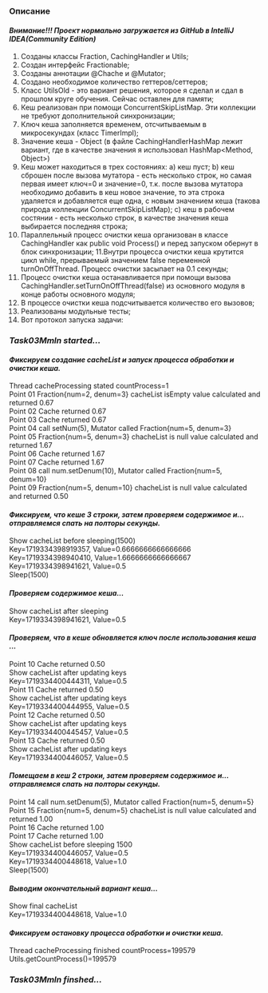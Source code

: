 ### Описание

#### _Внимание!!! Проект нормально загружается из GitHub в IntelliJ IDEA(Community Edition)_

1.  Созданы классы Fraction, CachingHandler и Utils;
2.  Создан интерфейс Fractionable;
3.  Созданы аннотации @Chache и @Mutator;
4.  Создано необходимое количество геттеров/сеттеров;
5.  Класс UtilsOld - это вариант решения, которое я сделал и сдал в прошлом круге обучения. Сейчас оставлен для памяти;
6.  Кеш реализован при помощи ConcurrentSkipListMap. Эти коллекции не требуют дополнительной синхронизации;
7.  Ключ кеша заполняется временем, отсчитываемым в микросекундах (класс TimerImpl);
8.  Значение кеша - Object (в файле CachingHandlerHashMap лежит вариант, где в качестве значения я использовал
    HashMap<Method, Object>)
9.  Кеш может находиться в трех состояниях:
    a) кеш пуст;
    b) кеш сброшен после вызова мутатора - есть несколько строк, но самая первая имеет ключ=0 и значение=0,
    т.к. после вызова мутатора необходимо добавить в кеш новое значение, то эта строка удаляется и добавляется
    еще одна, с новым значением кеша (такова природа коллекции ConcurrentSkipListMap);
    c) кеш в рабочем состянии - есть несколько строк, в качестве значения кеша выбирается последняя строка;
10. Параллельный процесс очистки кеша организован в классе CachingHandler как public void Process() и перед
    запуском обернут в блок синхронизации;
    11.Внутри процесса очистки кеша крутится цикл while, прерываемый значением false переменной turnOnOffThread.
    Процесс очистки засыпает на 0.1 секунды;
12. Процесс очистки кеша останавливается при помощи вызова CachingHandler.setTurnOnOffThread(false) из основного модуля
    в конце работы основного модуля;
13. В процессе очистки кеша подсчитывается количество его вызовов;
14. Реализованы модульные тесты;
15. Вот протокол запуска задачи:

### _Task03Mmln started..._

#### _Фиксируем создание cacheList и запуск процесса обработки и очистки кеша._
Thread cacheProcessing stated countProcess=1  
Point 01  Fraction{num=2, denum=3}  cacheList isEmpty value calculated and returned 0.67  
Point 02  Cache returned 0.67  
Point 03  Cache returned 0.67  
Point 04  call setNum(5), Mutator called  Fraction{num=5, denum=3}  
Point 05  Fraction{num=5, denum=3}  chacheList is null value calculated and returned 1.67  
Point 06  Cache returned 1.67  
Point 07  Cache returned 1.67  
Point 08  call num.setDenum(10), Mutator called  Fraction{num=5, denum=10}  
Point 09 Fraction{num=5, denum=10}  chacheList is null value calculated and returned 0.50  

#### _Фиксируем, что кеше 3 строки, затем проверяем содержимое и... отправляемся спать на полторы секунды._
Show cacheList before sleeping(1500)  
Key=1719334398919357, Value=0.6666666666666666  
Key=1719334398940410, Value=1.6666666666666667  
Key=1719334398941621, Value=0.5  
Sleep(1500)  

#### _Проверяем содержимое кеша..._
Show cacheList after sleeping  
Key=1719334398941621, Value=0.5  

#### _Проверяем, что в кеше обновляется ключ после использования кеша ..._
Point 10  Cache returned 0.50  
Show cacheList after updating keys  
Key=1719334400444311, Value=0.5  
Point 11  Cache returned 0.50  
Show cacheList after updating keys  
Key=1719334400444955, Value=0.5  
Point 12  Cache returned 0.50  
Show cacheList after updating keys  
Key=1719334400445457, Value=0.5  
Point 13  Cache returned 0.50  
Show cacheList after updating keys  
Key=1719334400446057, Value=0.5  

#### _Помещаем в кеш 2 строки, затем проверяем содержимое и... отправляемся спать на полторы секунды._
Point 14  call num.setDenum(5), Mutator called  Fraction{num=5, denum=5}  
Point 15  Fraction{num=5, denum=5}  chacheList is null value calculated and returned 1.00  
Point 16  Cache returned 1.00  
Point 17  Cache returned 1.00  
Show cacheList before sleeping 1500  
Key=1719334400446057, Value=0.5  
Key=1719334400448618, Value=1.0  
Sleep(1500)  

#### _Выводим окончательный вариант кеша..._
Show final cacheList  
Key=1719334400448618, Value=1.0  

#### _Фиксируем остановку процесса обработки и очистки кеша._
Thread cacheProcessing finished countProcess=199579  
Utils.getCountProcess()=199579  

### _Task03Mmln finshed..._

